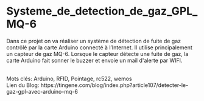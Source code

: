 # Systeme_de_detection_de_gaz_GPL_MQ-6
Dans ce projet on va réaliser un système de détection de fuite de gaz contrôlé par la carte Arduino connecté à l’Internet. Il utilise principalement un capteur de gaz MQ-6. Lorsque le capteur détecte une fuite de gaz, la carte Arduino fait sonner le buzzer et envoie un mail d'alerte par WIFI.


<br>
Mots clés: Arduino, RFID, Pointage, rc522, wemos <br>
Lien du Blog: https://tingene.com/blog/index.php?article107/detecter-le-gaz-gpl-avec-arduino-mq-6
